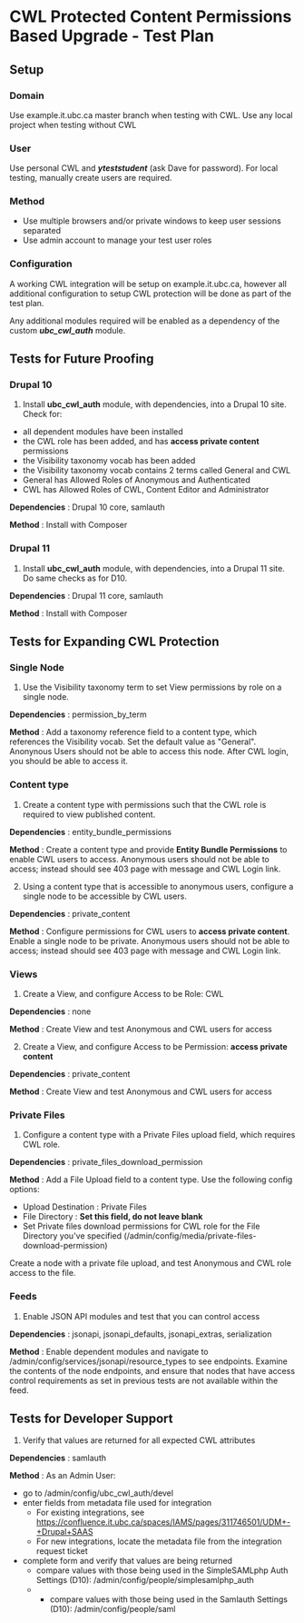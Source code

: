 # CWL Protected Content Permissions Based Upgrade - Test Plan

## Setup

### Domain
Use example.it.ubc.ca master branch when testing with CWL. Use any local project when testing without CWL
### User
Use personal CWL and _**yteststudent**_ (ask Dave for password). For local testing, manually create users are required.
### Method
* Use multiple browsers and/or private windows to keep user sessions separated
* Use admin account to manage your test user roles
### Configuration
A working CWL integration will be setup on example.it.ubc.ca, however all additional configuration to setup CWL protection will be done as part of the test plan.

Any additional modules required will be enabled as a dependency of the custom _**ubc_cwl_auth**_ module.

## Tests for Future Proofing

### Drupal 10

1. Install **ubc_cwl_auth** module, with dependencies, into a Drupal 10 site. Check for:
- all dependent modules have been installed
- the CWL role has been added, and has **access private content** permissions
- the Visibility taxonomy vocab has been added
- the Visibility taxonomy vocab contains 2 terms called General and CWL
- General has Allowed Roles of Anonymous and Authenticated
- CWL has Allowed Roles of CWL, Content Editor and Administrator

**Dependencies** : Drupal 10 core, samlauth

**Method** : Install with Composer

### Drupal 11

1. Install **ubc_cwl_auth** module, with dependencies, into a Drupal 11 site. Do same checks as for D10.

**Dependencies** : Drupal 11 core, samlauth

**Method** : Install with Composer

## Tests for Expanding CWL Protection
### Single Node

1. Use the Visibility taxonomy term to set View permissions by role on a single node.

**Dependencies** : permission_by_term

**Method** : Add a taxonomy reference field to a content type, which references the Visibility vocab. Set the default value as "General". Anonynous Users should not be able to access this node. After CWL login, you should be able to access it.

### Content type

1. Create a content type with permissions such that the CWL role is required to view published content.

**Dependencies** : entity_bundle_permissions

**Method** : Create a content type and provide **Entity Bundle Permissions** to enable CWL users to access. Anonymous users should not be able to access; instead should see 403 page with message and CWL Login link.

2. Using a content type that is accessible to anonymous users, configure a single node to be accessible by CWL users.

**Dependencies** : private_content

**Method** : Configure permissions for CWL users to **access private content**. Enable a single node to be private. Anonymous users should not be able to access; instead should see 403 page with message and CWL Login link.

### Views

1. Create a View, and configure Access to be Role: CWL

**Dependencies** : none

**Method** : Create View and test Anonymous and CWL users for access

2. Create a View, and configure Access to be Permission: **access private content**

**Dependencies** : private_content

**Method** : Create View and test Anonymous and CWL users for access

### Private Files

1. Configure a content type with a Private Files upload field, which requires CWL role.

**Dependencies** : private_files_download_permission

**Method** : Add a File Upload field to a content type. Use the following config options:
* Upload Destination : Private Files
* File Directory : **Set this field, do not leave blank**
* Set Private files download permissions for CWL role for the File Directory you've specified (/admin/config/media/private-files-download-permission)

Create a node with a private file upload, and test Anonymous and CWL role access to the file.

### Feeds

1. Enable JSON API modules and test that you can control access

**Dependencies** : jsonapi, jsonapi_defaults, jsonapi_extras, serialization

**Method** : Enable dependent modules and navigate to /admin/config/services/jsonapi/resource_types to see endpoints. Examine the contents of the node endpoints, and ensure that nodes that have access control requirements as set in previous tests are not available within the feed.

## Tests for Developer Support

1. Verify that values are returned for all expected CWL attributes

**Dependencies** : samlauth

**Method** : As an Admin User:
* go to /admin/config/ubc_cwl_auth/devel
* enter fields from metadata file used for integration
    * For existing integrations, see https://confluence.it.ubc.ca/spaces/IAMS/pages/311746501/UDM+-+Drupal+SAAS
    * For new integrations, locate the metadata file from the integration request ticket
* complete form and verify that values are being returned
    * compare values with those being used in the SimpleSAMLphp Auth Settings (D10): /admin/config/people/simplesamlphp_auth
    * * compare values with those being used in the Samlauth Settings (D10): /admin/config/people/saml

